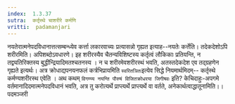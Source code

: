 ```yaml
---
index:  1.3.37
sutra:  कर्तृस्थे चाशरीरे कर्मणि
vritti:  padamanjari
---
```


 नयतेरात्मनेपदविधानात्तत्सम्बन्ध्येव कर्त्ता लकारवाच्यः प्रत्यासन्नो गृह्यत इत्याह--नयतेः कर्त्तेति। तदेकदेशोऽपि शरीरमिति। अपिशब्दोऽवधारणे। इह शरीरस्यैव चैतन्यविशिष्टस्य कर्तृत्वं लौकिकाः प्रतियन्ति, न तद्व्यतिरिक्तस्य बुद्धीन्द्रियादिमतश्चतनस्य । न च शरीरमेवशरीरस्थं भवति, अतस्तदेकदेश एव तद्ग्रहणेन गृह्यते इत्यर्थः। अत्र क्रोधाद्यपनयनफलं कर्त्रभिप्रायमिति `स्वरितञितः`इत्येव सिद्धे नियमार्थमिदम्-- कर्तृस्थे कर्मण्यशरीरस्थ एवेति । अथ कथम् `विगण्य्य नयन्ति पौरुषं विजितक्रोधरया जिगीषवः` इति? केचिदाहुः-अपगमे वर्तमानादिदमात्मनेपदविधानं भवति, अत्र तु करोत्यर्थे प्राप्त्यर्थे प्राप्त्यर्थे वा वर्तते, अनेकार्थत्वाद्धातूनामिति।।
पदमञ्जरी
